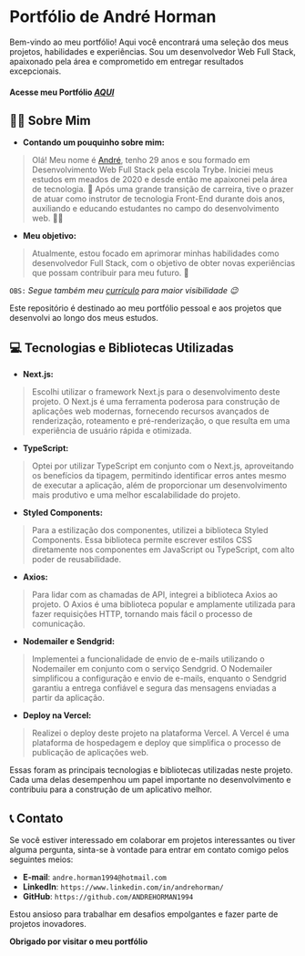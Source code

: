 # Portfólio de André Horman

Bem-vindo ao meu portfólio! Aqui você encontrará uma seleção dos meus projetos, habilidades e experiências. Sou um desenvolvedor Web Full Stack, apaixonado pela área e comprometido em entregar resultados excepcionais.

#### Acesse meu Portfólio _[AQUI](https://portfolio-andre-horman.vercel.app/)_

## 👨‍💻 Sobre Mim

- **Contando um pouquinho sobre mim:**

 > Olá! Meu nome é [André](https://www.linkedin.com/in/andrehorman/), tenho 29 anos e sou formado em Desenvolvimento Web Full Stack pela escola Trybe. Iniciei meus estudos em meados de 2020 e desde então me apaixonei pela área de tecnologia. 💚 Após uma grande transição de carreira, tive o prazer de atuar como instrutor de tecnologia Front-End durante dois anos, auxiliando e educando estudantes no campo do desenvolvimento web. 👨‍💻

- **Meu objetivo:**

 > Atualmente, estou focado em aprimorar minhas habilidades como desenvolvedor Full Stack, com o objetivo de obter novas experiências que possam contribuir para meu futuro. 🚀

`OBS:` _Segue também meu [currículo](https://resume.io/r/5XOjVWyDz) para maior visibilidade 😉_

Este repositório é destinado ao meu portfólio pessoal e aos projetos que desenvolvi ao longo dos meus estudos.

## 💻 Tecnologias e Bibliotecas Utilizadas

- **Next.js:**

 > Escolhi utilizar o framework Next.js para o desenvolvimento deste projeto. O Next.js é uma ferramenta poderosa para construção de aplicações web modernas, fornecendo recursos avançados de renderização, roteamento e pré-renderização, o que resulta em uma experiência de usuário rápida e otimizada.

- **TypeScript:**

 > Optei por utilizar TypeScript em conjunto com o Next.js, aproveitando os benefícios da tipagem, permitindo identificar erros antes mesmo de executar a aplicação, além de proporcionar um desenvolvimento mais produtivo e uma melhor escalabilidade do projeto.

- **Styled Components:**

 > Para a estilização dos componentes, utilizei a biblioteca Styled Components. Essa biblioteca permite escrever estilos CSS diretamente nos componentes em JavaScript ou TypeScript, com alto poder de reusabilidade.

- **Axios:**

 > Para lidar com as chamadas de API, integrei a biblioteca Axios ao projeto. O Axios é uma biblioteca popular e amplamente utilizada para fazer requisições HTTP, tornando mais fácil o processo de comunicação.

- **Nodemailer e Sendgrid:**

 > Implementei a funcionalidade de envio de e-mails utilizando o Nodemailer em conjunto com o serviço Sendgrid. O Nodemailer simplificou a configuração e envio de e-mails, enquanto o Sendgrid garantiu a entrega confiável e segura das mensagens enviadas a partir da aplicação.

- **Deploy na Vercel:**

 > Realizei o deploy deste projeto na plataforma Vercel. A Vercel é uma plataforma de hospedagem e deploy que simplifica o processo de publicação de aplicações web.

Essas foram as principais tecnologias e bibliotecas utilizadas neste projeto. Cada uma delas desempenhou um papel importante no desenvolvimento e contribuiu para a construção de um aplicativo melhor.

## 📞 Contato

Se você estiver interessado em colaborar em projetos interessantes ou tiver alguma pergunta, sinta-se à vontade para entrar em contato comigo pelos seguintes meios:

- **E-mail**: `andre.horman1994@hotmail.com`
- **LinkedIn**: `https://www.linkedin.com/in/andrehorman/`
- **GitHub**: `https://github.com/ANDREHORMAN1994`

Estou ansioso para trabalhar em desafios empolgantes e fazer parte de projetos inovadores.

**Obrigado por visitar o meu portfólio**
